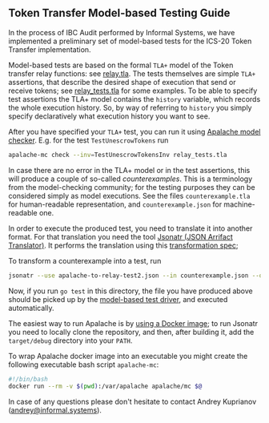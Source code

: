 ## Token Transfer Model-based Testing Guide

In the process of IBC Audit performed by Informal Systems, we have implemented 
a preliminary set of model-based tests for the ICS-20 Token Transfer implementation.

Model-based tests are based on the formal `TLA+` model of the Token transfer relay functions: see [relay.tla](relay_model/relay.tla).
The tests themselves are simple `TLA+` assertions, that describe the desired shape of execution that send or receive tokens; 
see [relay_tests.tla](relay_model/relay_tests.tla) for some examples. 
To be able to specify test assertions the TLA+ model contains the `history` variable, 
which records the whole execution history. 
So, by way of referring to `history` you simply specify declaratively what execution history you want to see.

After you have specified your `TLA+` test, you can run it using [Apalache model checker](https://github.com/informalsystems/apalache).
E.g. for the test `TestUnescrowTokens` run 

```bash
apalache-mc check --inv=TestUnescrowTokensInv relay_tests.tla
```
 
In case there are no error in the TLA+ model or in the test assertions, this will produce a couple of so-called _counterexamples_. 
This is a terminology from the model-checking community; for the testing purposes they can be considered simply as model executions.
See the files `counterexample.tla` for human-readable representation, and `counterexample.json` for machine-readable one.

In order to execute the produced test, you need to translate it into another format. 
For that translation you need the tool [Jsonatr (JSON Arrifact Translator)](https://github.com/informalsystems/jsonatr). 
It performs the translation using this [transformation spec](relay_model/apalache-to-relay-test2.json);

To transform a counterexample into a test, run 

```bash
jsonatr --use apalache-to-relay-test2.json --in counterexample.json --out model_based_tests/YourTestName.json
```

Now, if you run `go test` in this directory, the file you have produced above should be picked up by the [model-based test driver](mbt_relay_test.go),
and executed automatically.


The easiest way to run Apalache is by 
[using a Docker image](https://github.com/informalsystems/apalache/blob/master/docs/manual.md#useDocker); 
to run Jsonatr you need to locally clone the repository, and then, 
after building it, add the `target/debug` directory into your `PATH`. 

To wrap Apalache docker image into an executable you might create the following executable bash script `apalache-mc`:

```bash
#!/bin/bash
docker run --rm -v $(pwd):/var/apalache apalache/mc $@
```    


In case of any questions please don't hesitate to contact Andrey Kuprianov (andrey@informal.systems).